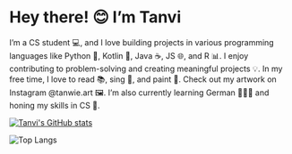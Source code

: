 # Hey there! 😊 I’m Tanvi
I’m a CS student 💻, and I love building projects in various programming languages like Python 🐍, Kotlin 🧩, Java ☕, JS 🌐, and R 📊. I enjoy contributing to problem-solving and creating meaningful projects 💡. In my free time, I love to read 📚, sing 🎤, and paint 🎨. Check out my artwork on Instagram @tanwie.art 🖼️. I’m also currently learning German 👩🏽‍💻 and honing my skills in CS 🚀.

[![Tanvi's GitHub stats](https://github-readme-stats.vercel.app/api?username=TanviS3000)](https://github.com/TanviS3000/github-readme-stats)

![Top Langs](https://github-readme-stats.vercel.app/api/top-langs/?username=TanviS3000&layout=compact)
